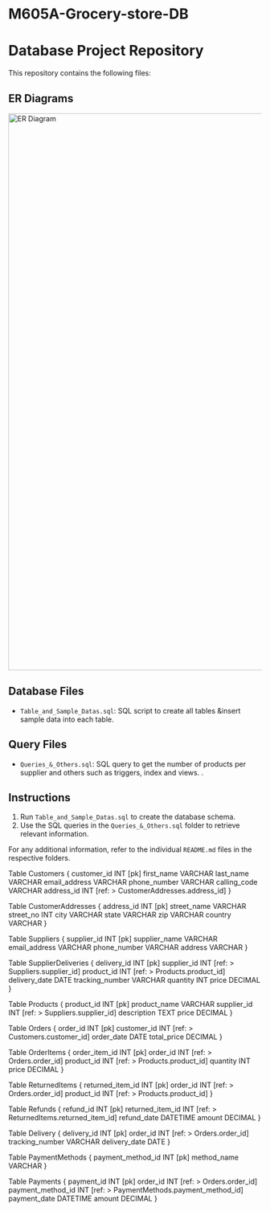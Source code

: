 # M605A-Grocery-store-DB

# Database Project Repository

This repository contains the following files:

## ER Diagrams
 <img width="1109" alt="ER Diagram" src="https://github.com/Anushsekar/M605A-Grocery-store-DB/assets/67989000/7d2ab965-bc42-4984-8057-a99a5de20a0b">


## Database Files
- `Table_and_Sample_Datas.sql`: SQL script to create all tables &insert sample data into each table.

## Query Files
- `Queries_&_Others.sql`: SQL query to get the number of products per supplier and others such as triggers, index and views.
.

## Instructions
1. Run `Table_and_Sample_Datas.sql` to create the database schema.
2. Use the SQL queries in the `Queries_&_Others.sql` folder to retrieve relevant information.

For any additional information, refer to the individual `README.md` files in the respective folders.

Table Customers {
  customer_id INT [pk]
  first_name VARCHAR
  last_name VARCHAR
  email_address VARCHAR
  phone_number VARCHAR
  calling_code VARCHAR
  address_id INT [ref: > CustomerAddresses.address_id]
}

Table CustomerAddresses {
  address_id INT [pk]
  street_name VARCHAR
  street_no INT
  city VARCHAR
  state VARCHAR
  zip VARCHAR
  country VARCHAR
}

Table Suppliers {
  supplier_id INT [pk]
  supplier_name VARCHAR
  email_address VARCHAR
  phone_number VARCHAR
  address VARCHAR
}

Table SupplierDeliveries {
  delivery_id INT [pk]
  supplier_id INT [ref: > Suppliers.supplier_id]
  product_id INT [ref: > Products.product_id]
  delivery_date DATE
  tracking_number VARCHAR
  quantity INT
  price DECIMAL
}

Table Products {
  product_id INT [pk]
  product_name VARCHAR
  supplier_id INT [ref: > Suppliers.supplier_id]
  description TEXT
  price DECIMAL
}

Table Orders {
  order_id INT [pk]
  customer_id INT [ref: > Customers.customer_id]
  order_date DATE
  total_price DECIMAL
}

Table OrderItems {
  order_item_id INT [pk]
  order_id INT [ref: > Orders.order_id]
  product_id INT [ref: > Products.product_id]
  quantity INT
  price DECIMAL
}

Table ReturnedItems {
  returned_item_id INT [pk]
  order_id INT [ref: > Orders.order_id]
  product_id INT [ref: > Products.product_id]
}

Table Refunds {
  refund_id INT [pk]
  returned_item_id INT [ref: > ReturnedItems.returned_item_id]
  refund_date DATETIME
  amount DECIMAL
}

Table Delivery {
  delivery_id INT [pk]
  order_id INT [ref: > Orders.order_id]
  tracking_number VARCHAR
  delivery_date DATE
}

Table PaymentMethods {
  payment_method_id INT [pk]
  method_name VARCHAR
}

Table Payments {
  payment_id INT [pk]
  order_id INT [ref: > Orders.order_id]
  payment_method_id INT [ref: > PaymentMethods.payment_method_id]
  payment_date DATETIME
  amount DECIMAL
}

